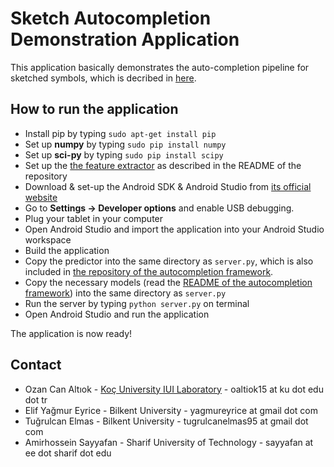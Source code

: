 # Sketch Autocompletion Demonstration Application
This application basically demonstrates the auto-completion pipeline for sketched symbols, which is decribed in 
[here](http://iui.ku.edu.tr/sezgin_publications/2012/PR%202012%20Sezgin.pdf).

## How to run the application
* Install pip by typing `sudo apt-get install pip`
* Set up **numpy** by typing `sudo pip install numpy`
* Set up **sci-py** by typing `sudo pip install scipy`
* Set up the [the feature extractor](https://github.com/ozymaxx/sketchfe) as described in the README of the repository
* Download & set-up the Android SDK & Android Studio from [its official website](https://developer.android.com/studio/index.html)
* Go to **Settings -> Developer options** and enable USB debugging.
* Plug your tablet in your computer
* Open Android Studio and import the application into your Android Studio workspace
* Build the application
* Copy the predictor into the same directory as `server.py`, which is also included in 
[the repository of the autocompletion framework]().
* Copy the necessary models (read the [README of the autocompletion framework]()) into the same directory as `server.py`
* Run the server by typing `python server.py` on terminal
* Open Android Studio and run the application

The application is now ready!

## Contact
* Ozan Can Altıok - [Koç University IUI Laboratory](http://iui.ku.edu.tr) - oaltiok15 at ku dot edu dot tr
* Elif Yağmur Eyrice - Bilkent University - yagmureyrice at gmail dot com
* Tuğrulcan Elmas - Bilkent University - tugrulcanelmas95 at gmail dot com
* Amirhossein Sayyafan - Sharif University of Technology - sayyafan at ee dot sharif dot edu

